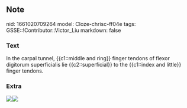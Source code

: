 ## Note
nid: 1661020709264
model: Cloze-chrisc-ff04e
tags: GSSE::!Contributor::Victor_Liu
markdown: false

### Text
In the carpal tunnel, {{c1::middle and ring}} finger tendons of flexor digitorum superficialis lie {{c2::superficial}} to the {{c1::index and little}} finger tendons.

### Extra
<img src=
"paste-4372893de03b7e3a43d90689a9966458f9eddb9a.jpg"><img src= 
"paste-04c76399422d08472f71e51cd16fcd10ba398c65.jpg">
